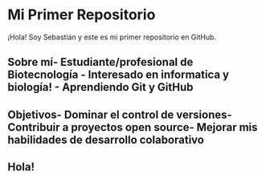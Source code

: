  # Mi Primer Repositorio
 ¡Hola! Soy Sebastián y este es mi primer repositorio en GitHub.
 ## Sobre mí- Estudiante/profesional de Biotecnología - Interesado en informatica y biología! - Aprendiendo Git y GitHub
 ## Objetivos- Dominar el control de versiones- Contribuir a proyectos open source- Mejorar mis habilidades de desarrollo colaborativo
 ## Hola!
